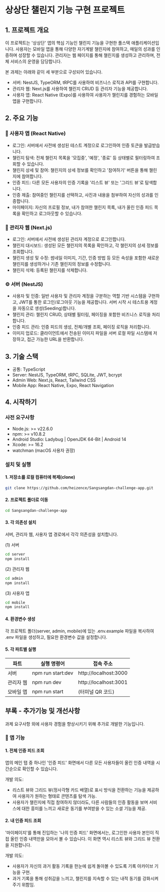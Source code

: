 # 상상단 챌린지 기능 구현 프로젝트

## 1. 프로젝트 개요

이 프로젝트는 '상상단' 앱의 핵심 기능인 챌린지 기능을 구현한 풀스택 애플리케이션입니다. 사용자는 모바일 앱을 통해 다양한 자기계발 챌린지에 참여하고, 매일의 성과를 인증하며 성장할 수 있습니다. 관리자는 웹 페이지를 통해 챌린지를 생성하고 관리하며, 전체 서비스의 운영을 담당합니다.

본 과제는 아래와 같이 세 부분으로 구성되어 있습니다.

- 서버: NestJS, TypeORM, tRPC를 사용하여 비즈니스 로직과 API를 구현합니다.
- 관리자 웹: Next.js를 사용하여 챌린지 CRUD 등 관리자 기능을 제공합니다.
- 사용자 앱: React Native (Expo)를 사용하여 사용자가 챌린지를 경험하는 모바일 앱을 구현합니다.

## 2. 주요 기능

### 👤 사용자 앱 (React Native)

- 로그인: 서버에서 사전에 생성된 테스트 계정으로 로그인하여 인증 토큰을 발급받습니다.
- 챌린지 탐색: 전체 챌린지 목록을 '모집중', '예정', '종료' 등 상태별로 필터링하여 조회할 수 있습니다.
- 챌린지 상세 및 참여: 챌린지의 상세 정보를 확인하고 '참여하기' 버튼을 통해 챌린지에 참여합니다.
- 인증 피드: 다른 모든 사용자의 인증 기록을 '리스트 뷰' 또는 '그리드 뷰'로 탐색합니다.
- 인증 제출: 참여중인 챌린지를 선택하고, 사진과 내용을 첨부하여 자신의 성과를 인증합니다.
- 마이페이지: 자신의 프로필 정보, 내가 참여한 챌린지 목록, 내가 올린 인증 피드 목록을 확인하고 로그아웃할 수 있습니다.

### 👑 관리자 웹 (Next.js)

- 로그인: 서버에서 사전에 생성된 관리자 계정으로 로그인합니다.
- 챌린지 대시보드: 생성된 모든 챌린지의 목록을 확인하고, 각 챌린지의 상세 정보를 조회합니다.
- 챌린지 생성 및 수정: 썸네일 이미지, 기간, 인증 방법 등 모든 속성을 포함한 새로운 챌린지를 생성하거나 기존 챌린지의 정보를 수정합니다.
- 챌린지 삭제: 등록된 챌린지를 삭제합니다.

### ⚙️ 서버 (NestJS)

- 사용자 및 인증: 일반 사용자 및 관리자 계정을 구분하는 역할 기반 시스템을 구현하고, JWT를 통한 로그인/로그아웃 기능을 제공합니다. 서버 시작 시 테스트용 계정을 자동으로 생성(Seeding)합니다.
- 챌린지 관리: 챌린지 CRUD, 상태별 필터링, 페이징을 포함한 비즈니스 로직을 처리합니다.
- 인증 피드 관리: 인증 피드의 생성, 전체/개별 조회, 페이징 로직을 처리합니다.
- 이미지 업로드: 클라이언트에서 전송된 이미지 파일을 서버 로컬 파일 시스템에 저장하고, 접근 가능한 URL을 반환합니다.

## 3. 기술 스택

- 공통: TypeScript
- Server: NestJS, TypeORM, tRPC, SQLite, JWT, bcrypt
- Admin Web: Next.js, React, Tailwind CSS
- Mobile App: React Native, Expo, React Navigation

## 4. 시작하기

### 사전 요구사항

- Node.js: >= v22.6.0
- npm: >= v10.8.2
- Android Studio: Ladybug | OpenJDK 64-Bit | Android 14
- Xcode: >= 16.2
- watchman (macOS 사용자 권장)

### 설치 및 실행

#### 1. 저장소를 로컬 컴퓨터에 복제(clone)

```bash
git clone https://github.com/heizence/Sangsangdan-challenge-app.git
```

#### 2. 프로젝트 폴더로 이동

```bash
cd Sangsangdan-challenge-app
```

#### 3. 각 의존성 설치

서버, 관리자 웹, 사용자 앱 경로에서 각각 의존성을 설치합니다.

(1) 서버
```bash
cd server
npm install
```

(2) 관리자 웹
```bash
cd admin
npm install
```

(3) 사용자 앱
```bash
cd mobile
npm install
```

#### 4. 환경변수 생성

각 프로젝트 폴더(server, admin, mobile)에 있는 .env.example 파일을 복사하여 .env 파일을 생성하고, 필요한 환경변수 값을 설정합니다.

#### 5. 각 파트별 실행

| 파트        | 실행 명령어 | 접속 주소                               | 
| -----------| ----------- | ---------------------------------- |
| 서버        | npm run start:dev     | http://localhost:3000  |
| 관리자 웹    | npm run dev     | http://localhost:3001      |
| 모바일 앱    | npm run start     | (터미널 QR 코드) | 

## 부록 - 추가기능 및 개선사항
과제 요구사항 외에 사용자 경험을 향상시키기 위해 추가로 개발한 기능입니다.

### 📲 앱 기능
#### 1. 전체 인증 피드 조회
앱의 메인 탭 중 하나인 '인증 피드' 화면에서 다른 모든 사용자들이 올린 인증 내역을 시간순으로 확인할 수 있습니다. 

개발 의도: 
- 리스트 뷰와 그리드 뷰(정사각형 카드 배열)로 표시 방식을 전환하는 기능을 제공하여 사용자가 원하는 형태로 콘텐츠를 탐색 가능.
- 사용자가 챌린지에 직접 참여하지 않더라도, 다른 사람들의 인증 활동을 보며 서비스에 대한 흥미를 느끼고 새로운 동기를 부여받을 수 있는 소셜 기능을 제공.

#### 2. 내 인증 피드 조회
'마이페이지'를 통해 진입하는 '나의 인증 피드' 화면에서는, 로그인한 사용자 본인이 직접 올린 인증 내역만을 모아서 볼 수 있습니다. 이 화면 역시 리스트 뷰와 그리드 뷰 전환을 지원합니다.

개발 의도: 
- 사용자가 자신의 과거 활동 기록을 한눈에 쉽게 돌아볼 수 있도록 기록 아카이브 기능을 구현.
- 과거 기록을 통해 성취감을 느끼고, 챌린지를 지속할 수 있는 내적 동기를 강화시켜주기 위함임.
